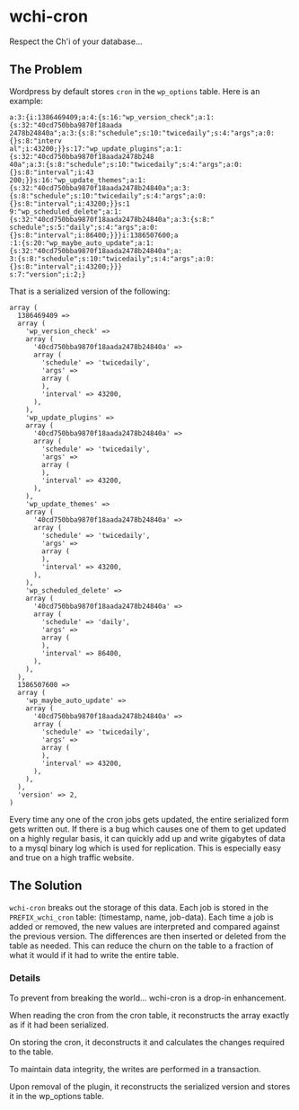 # wchi-cron
Respect the Ch'i of your database...

## The Problem

Wordpress by default stores `cron` in the `wp_options` table. Here is an
example:

```
a:3:{i:1386469409;a:4:{s:16:"wp_version_check";a:1:{s:32:"40cd750bba9870f18aada
2478b24840a";a:3:{s:8:"schedule";s:10:"twicedaily";s:4:"args";a:0:{}s:8:"interv
al";i:43200;}}s:17:"wp_update_plugins";a:1:{s:32:"40cd750bba9870f18aada2478b248
40a";a:3:{s:8:"schedule";s:10:"twicedaily";s:4:"args";a:0:{}s:8:"interval";i:43
200;}}s:16:"wp_update_themes";a:1:{s:32:"40cd750bba9870f18aada2478b24840a";a:3:
{s:8:"schedule";s:10:"twicedaily";s:4:"args";a:0:{}s:8:"interval";i:43200;}}s:1
9:"wp_scheduled_delete";a:1:{s:32:"40cd750bba9870f18aada2478b24840a";a:3:{s:8:"
schedule";s:5:"daily";s:4:"args";a:0:{}s:8:"interval";i:86400;}}}i:1386507600;a
:1:{s:20:"wp_maybe_auto_update";a:1:{s:32:"40cd750bba9870f18aada2478b24840a";a:
3:{s:8:"schedule";s:10:"twicedaily";s:4:"args";a:0:{}s:8:"interval";i:43200;}}}
s:7:"version";i:2;}
```

That is a serialized version of the following:

```
array (
  1386469409 =>
  array (
    'wp_version_check' =>
    array (
      '40cd750bba9870f18aada2478b24840a' =>
      array (
        'schedule' => 'twicedaily',
        'args' =>
        array (
        ),
        'interval' => 43200,
      ),
    ),
    'wp_update_plugins' =>
    array (
      '40cd750bba9870f18aada2478b24840a' =>
      array (
        'schedule' => 'twicedaily',
        'args' =>
        array (
        ),
        'interval' => 43200,
      ),
    ),
    'wp_update_themes' =>
    array (
      '40cd750bba9870f18aada2478b24840a' =>
      array (
        'schedule' => 'twicedaily',
        'args' =>
        array (
        ),
        'interval' => 43200,
      ),
    ),
    'wp_scheduled_delete' =>
    array (
      '40cd750bba9870f18aada2478b24840a' =>
      array (
        'schedule' => 'daily',
        'args' =>
        array (
        ),
        'interval' => 86400,
      ),
    ),
  ),
  1386507600 =>
  array (
    'wp_maybe_auto_update' =>
    array (
      '40cd750bba9870f18aada2478b24840a' =>
      array (
        'schedule' => 'twicedaily',
        'args' =>
        array (
        ),
        'interval' => 43200,
      ),
    ),
  ),
  'version' => 2,
)
```

Every time any one of the cron jobs gets updated, the entire serialized form
gets written out. If there is a bug which causes one of them to get updated on a
highly regular basis, it can quickly add up and write gigabytes of data to a
mysql binary log which is used for replication. This is especially easy and true
on a high traffic website.

## The Solution

`wchi-cron` breaks out the storage of this data. Each job is stored in
the `PREFIX_wchi_cron` table: (timestamp, name, job-data). Each time a job is
added or removed, the new values are interpreted and compared against the
previous version. The differences are then inserted or deleted from the table as
needed. This can reduce the churn on the table to a fraction of what it would if
it had to write the entire table.

### Details

To prevent from breaking the world... wchi-cron is a drop-in enhancement.

When reading the cron from the cron table, it reconstructs the array exactly as
if it had been serialized.

On storing the cron, it deconstructs it and calculates the changes required to
the table.

To maintain data integrity, the writes are performed in a transaction.

Upon removal of the plugin, it reconstructs the serialized version and stores
it in the wp_options table.


